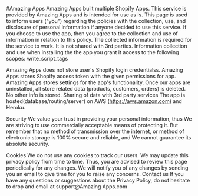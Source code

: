 #Amazing Apps
Amazing Apps built multiple Shopify Apps. This service is provided by Amazing Apps and is intended for use as is. This page is used to inform users ("you") regarding the policies with the collection, use, and disclosure of personal information if anyone decided to use this service. If you choose to use the app, then you agree to the collection and use of information in relation to this policy. The collected information is required for the service to work. It is not shared with 3rd parties. Information collection and use when installing the the app you grant it access to the following scopes: write_script_tags

Amazing Apps does not store user's Shopify login credentialss.
Amazing Apps stores Shopify access token with the given permissions for app.
Amazing Apps stores settings for the app's functionality.
Once our apps are uninstalled, all store related data (products, customers, orders) is deleted.
No other info is stored. Sharing of data with 3rd party services The app is hosted(database/routing/server) on AWS (https://aws.amazon.com) and Heroku.

Security
We value your trust in providing your personal information, thus We are striving to use commercially acceptable means of protecting it. But remember that no method of transmission over the internet, or method of electronic storage is 100% secure and reliable, and We cannot guarantee its absolute security.

Cookies
We do not use any cookies to track our users. We may update this privacy policy from time to time. Thus, you are advised to review this page periodically for any changes. We will notify you of any changes by sending you an email to give time for you to raise any concerns. Contact us If you have any questions or suggestions about the Privacy Policy, do not hesitate to drop and email at support@Amazing Apps.com
